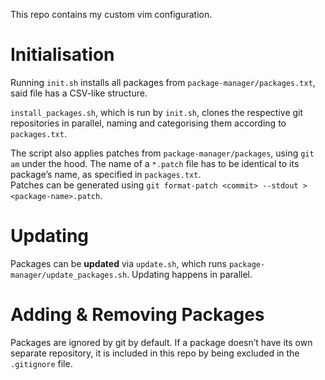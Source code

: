 This repo contains my custom vim configuration.


# Initialisation

Running `init.sh` installs all packages from `package-manager/packages.txt`, said file has a CSV-like structure.

`install_packages.sh`, which is run by `init.sh`, clones the respective git repositories in parallel, naming and categorising them according to `packages.txt`. 

The script also applies patches from `package-manager/packages`, using `git am` under the hood. The name of a `*.patch` file has to be identical to its package’s name, as specified in `packages.txt`.  
Patches can be generated using `git format-patch <commit> --stdout > <package-name>.patch`.


# Updating

Packages can be **updated** via `update.sh`, which runs `package-manager/update_packages.sh`. Updating happens in parallel. 


# Adding & Removing Packages

Packages are ignored by git by default. If a package doesn’t have its own separate repository, it is included in this repo by being excluded in the `.gitignore` file. 

